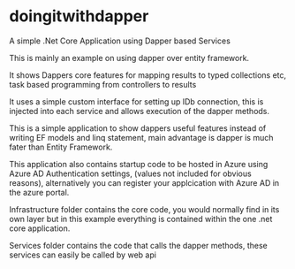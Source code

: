 # doingitwithdapper
A simple .Net Core Application using Dapper based Services

This is mainly an example on using dapper over entity framework.

It shows Dappers core features for mapping results to typed collections etc, task based programming from controllers to results

It uses a simple custom interface for setting up IDb connection, this is injected into each service and allows execution of the dapper methods.

This is a simple application to show dappers useful features instead of writing EF models and linq statement, main advantage is dapper is much fater than Entity Framework.

This application also contains startup code to be hosted in Azure using Azure AD Authentication settings, (values not included for obvious reasons), alternatively you can register your applcication with Azure AD in the azure portal.


Infrastructure folder contains the core code, you would normally find in its own layer but in this example everything is contained within the one .net core application. 

Services folder contains the code that calls the dapper methods, these services can easily be called by web api


